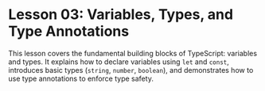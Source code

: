 # Lesson 03: Variables, Types, and Type Annotations

This lesson covers the fundamental building blocks of TypeScript: variables and types. It explains how to declare variables using `let` and `const`, introduces basic types (`string`, `number`, `boolean`), and demonstrates how to use type annotations to enforce type safety.